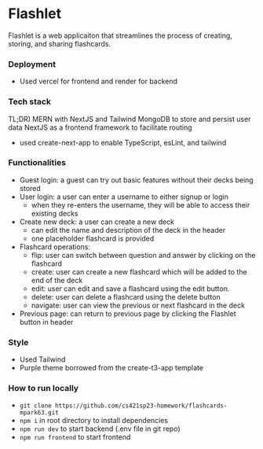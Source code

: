 # Flashlet
Flashlet is a web applicaiton that streamlines the process of creating, storing, and sharing flashcards.

### Deployment 
- Used vercel for frontend and render for backend 

### Tech stack 
TL;DR) MERN with NextJS and Tailwind 
MongoDB to store and persist user data 
NextJS as a frontend framework to facilitate routing
- used create-next-app to enable TypeScript, esLint, and tailwind 

### Functionalities 
- Guest login: a guest can try out basic features without their decks being stored
- User login: a user can enter a username to either signup or login
  - when they re-enters the username, they will be able to access their existing decks 
- Create new deck: a user can create a new deck 
  - can edit the name and description of the deck in the header 
  - one placeholder flashcard is provided 
- Flashcard operations: 
  - flip: user can switch between question and answer by clicking on the flashcard 
  - create: user can create a new flashcard which will be added to the end of the deck 
  - edit: user can edit and save a flashcard using the edit button. 
  - delete: user can delete a flashcard using the delete button
  - navigate: user can view the previous or next flashcard in the deck 
- Previous page: can return to previous page by clicking the Flashlet button in header

### Style 
- Used Tailwind 
- Purple theme borrowed from the create-t3-app template 

### How to run locally 
- `git clone https://github.com/cs421sp23-homework/flashcards-mpark63.git`
- `npm i` in root directory to install dependencies 
- `npm run dev` to start backend (.env file in git repo)
- `npm run frontend` to start frontend 
